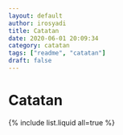 ```yaml
---
layout: default
author: irosyadi
title: Catatan
date: 2020-06-01 20:09:34
category: catatan
tags: ["readme", "catatan"]
draft: false
---
```


# Catatan

{% include list.liquid all=true %}